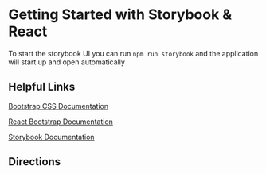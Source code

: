 # Getting Started with Storybook & React

To start the storybook UI you can run `npm run storybook` and the application will start up and open automatically

## Helpful Links

[Bootstrap CSS Documentation](https://getbootstrap.com/docs/5.3/components/accordion/)

[React Bootstrap Documentation](https://react-bootstrap.github.io/docs/components/accordion)

[Storybook Documentation](https://storybook.js.org/docs/get-started/whats-a-story)

## Directions
